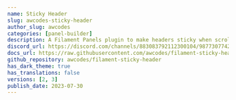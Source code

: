 ```yaml
---
name: Sticky Header
slug: awcodes-sticky-header
author_slug: awcodes
categories: [panel-builder]
description: A Filament Panels plugin to make headers sticky when scrolling.
discord_url: https://discord.com/channels/883083792112300104/987730774285516800
docs_url: https://raw.githubusercontent.com/awcodes/filament-sticky-header/2.x/README.md
github_repository: awcodes/filament-sticky-header
has_dark_theme: true
has_translations: false
versions: [2, 3]
publish_date: 2023-07-30
---
```

